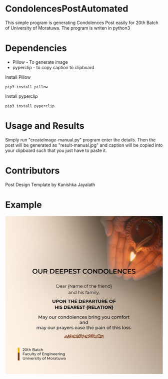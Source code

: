# CondolencesPostAutomated
 This simple program is generating Condolences Post easily for 20th Batch of University of Moratuwa.
 The program is writen in python3

# Dependencies
 - Pillow - To generate image
 - pyperclip - to copy caption to clipboard
 
 Install Pillow
 ```
 pip3 install pillow
 ```
 Install pyperclip
 ```
 pip3 install pyperclip 
 ```

# Usage and Results
 Simply run "createImage-manual.py" program enter the details.
 Then the post will be generated as "result-manual.jpg" and caption will be copied into your clipboard such that you just have to paste it.

# Contributors
 Post Design Template by Kanishka Jayalath
 
# Example
![result-manual](https://raw.githubusercontent.com/ChamaruAmasara/CondolencesPostAutomated/master/result-manual.jpg)
